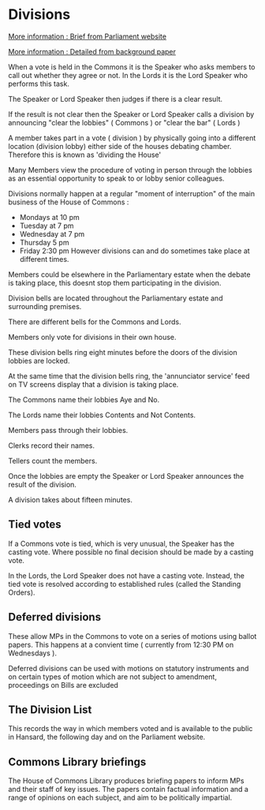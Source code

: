 # Divisions

[More information : Brief from Parliament website](http://www.parliament.uk/about/how/business/divisions/)

[More information : Detailed from background paper](http://researchbriefings.files.parliament.uk/documents/SN06401/SN06401.pdf)

When a vote is held in the Commons it is the Speaker who asks members to call out whether they agree or not. 
In the Lords it is the Lord Speaker who performs this task.

The Speaker or Lord Speaker then judges if there is a clear result.

If the result is not clear then the Speaker or Lord Speaker calls a division by announcing "clear the lobbies" ( Commons ) or "clear the bar" ( Lords )


A member takes part in a vote ( division ) by physically going into a different location (division lobby) either side of the houses debating chamber. Therefore this is known as 'dividing the House'


Many Members view the procedure of voting in person through the lobbies as an essential opportunity to speak to or lobby senior colleagues.


Divisions normally happen at a regular "moment of interruption" of the main business of the House of Commons :
* Mondays at 10 pm
* Tuesday at 7 pm
* Wednesday at 7 pm
* Thursday 5 pm
* Friday 2:30 pm
However divisions can and do sometimes take place at different times.


Members could be elsewhere in the Parliamentary estate when the debate is taking place, this doesnt stop them participating in the division.


Division bells are located throughout the Parliamentary estate and surrounding premises. 

There are different bells for the Commons and Lords.

Members only vote for divisions in their own house.

These division bells ring eight minutes before the doors of the division lobbies are locked.

At the same time that the division bells ring, the 'annunciator service' feed on TV screens display that a division is taking place.


The Commons name their lobbies Aye and No.

The Lords name their lobbies Contents and Not Contents.

Members pass through their lobbies.

Clerks record their names.

Tellers count the members.

Once the lobbies are empty the Speaker or Lord Speaker announces the result of the division.

A division takes about fifteen minutes.

## Tied votes
If a Commons vote is tied, which is very unusual, the Speaker has the casting vote.
Where possible no final decision should be made by a casting vote.

In the Lords, the Lord Speaker does not have a casting vote. Instead, the tied vote is resolved according to established rules (called the Standing Orders).

## Deferred divisions 
These allow MPs in the Commons to vote on a series of motions using ballot papers. This happens at a convient time ( currently from 12:30 PM  on Wednesdays ).

Deferred divisions can be used with motions on statutory instruments and on certain types of motion which are not subject to amendment, proceedings on Bills are excluded

## The Division List
This records the way in which members voted and is available to the public in Hansard, the following day and on the Parliament website.

## Commons Library briefings
The House of Commons Library produces briefing papers to inform MPs and their staff of key issues. The papers contain factual information and a range of opinions on each subject, and aim to be politically impartial.



